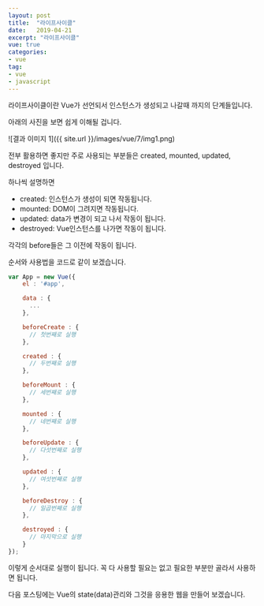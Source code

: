```yaml
---
layout: post
title:  "라이프사이클"
date:   2019-04-21
excerpt: "라이프사이클"
vue: true
categories:
- vue
tag:
- vue
- javascript
---
```


라이프사이클이란 Vue가 선언되서 인스턴스가 생성되고 나갈때 까지의 단계들입니다.

아래의 사진을 보면 쉽게 이해될 겁니다.

![결과 이미지 1]({{ site.url }}/images/vue/7/img1.png)

전부 활용하면 좋지만 주로 사용되는 부분들은 created, mounted, updated, destroyed 입니다.

하나씩 설명하면

* created:  인스턴스가 생성이 되면 작동됩니다.
* mounted:  DOM이 그려지면 작동됩니다.
* updated:  data가 변경이 되고 나서 작동이 됩니다.
* destroyed:  Vue인스턴스를 나가면 작동이 됩니다.

각각의 before들은 그 이전에 작동이 됩니다.

순서와 사용법을 코드로 같이 보겠습니다.

```javascript
var App = new Vue({
    el : '#app',

    data : {
      ...
    },

    beforeCreate : {
      // 첫번째로 실행
    },

    created : {
      // 두번째로 실행
    },

    beforeMount : {
      // 세번째로 실행
    },

    mounted : {
      // 네번째로 실행
    },

    beforeUpdate : {
      // 다섯번째로 실행
    },

    updated : {
      // 여섯번째로 실행
    },

    beforeDestroy : {
      // 일곱번째로 실행
    },

    destroyed : {
      // 마지막으로 실행
    }
});
```

이렇게 순서대로 실행이 됩니다. 꼭 다 사용할 필요는 없고 필요한 부분만 골라서 사용하면 됩니다.

다음 포스팅에는 Vue의 state(data)관리와 그것을 응용한 웹을 만들어 보겠습니다.
